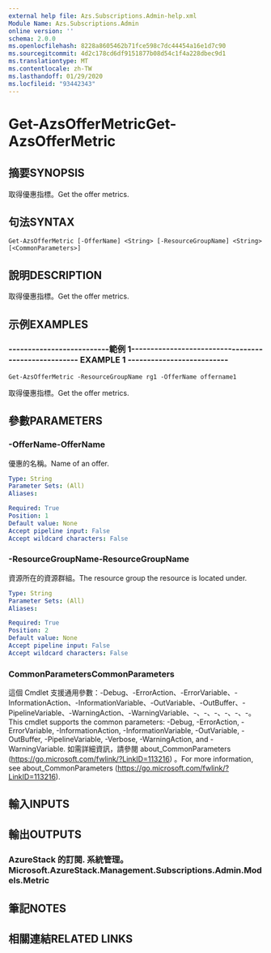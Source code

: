 ```yaml
---
external help file: Azs.Subscriptions.Admin-help.xml
Module Name: Azs.Subscriptions.Admin
online version: ''
schema: 2.0.0
ms.openlocfilehash: 8228a8605462b71fce598c7dc44454a16e1d7c90
ms.sourcegitcommit: 4d2c178cd6df9151877b08d54c1f4a228dbec9d1
ms.translationtype: MT
ms.contentlocale: zh-TW
ms.lasthandoff: 01/29/2020
ms.locfileid: "93442343"
---
```

# <span data-ttu-id="2981e-101">Get-AzsOfferMetric</span><span class="sxs-lookup"><span data-stu-id="2981e-101">Get-AzsOfferMetric</span></span>

## <span data-ttu-id="2981e-102">摘要</span><span class="sxs-lookup"><span data-stu-id="2981e-102">SYNOPSIS</span></span>
<span data-ttu-id="2981e-103">取得優惠指標。</span><span class="sxs-lookup"><span data-stu-id="2981e-103">Get the offer metrics.</span></span>

## <span data-ttu-id="2981e-104">句法</span><span class="sxs-lookup"><span data-stu-id="2981e-104">SYNTAX</span></span>

```
Get-AzsOfferMetric [-OfferName] <String> [-ResourceGroupName] <String> [<CommonParameters>]
```

## <span data-ttu-id="2981e-105">說明</span><span class="sxs-lookup"><span data-stu-id="2981e-105">DESCRIPTION</span></span>
<span data-ttu-id="2981e-106">取得優惠指標。</span><span class="sxs-lookup"><span data-stu-id="2981e-106">Get the offer metrics.</span></span>

## <span data-ttu-id="2981e-107">示例</span><span class="sxs-lookup"><span data-stu-id="2981e-107">EXAMPLES</span></span>

### <span data-ttu-id="2981e-108">--------------------------範例 1--------------------------</span><span class="sxs-lookup"><span data-stu-id="2981e-108">-------------------------- EXAMPLE 1 --------------------------</span></span>
```
Get-AzsOfferMetric -ResourceGroupName rg1 -OfferName offername1
```

<span data-ttu-id="2981e-109">取得優惠指標。</span><span class="sxs-lookup"><span data-stu-id="2981e-109">Get the offer metrics.</span></span>

## <span data-ttu-id="2981e-110">參數</span><span class="sxs-lookup"><span data-stu-id="2981e-110">PARAMETERS</span></span>

### <span data-ttu-id="2981e-111">-OfferName</span><span class="sxs-lookup"><span data-stu-id="2981e-111">-OfferName</span></span>
<span data-ttu-id="2981e-112">優惠的名稱。</span><span class="sxs-lookup"><span data-stu-id="2981e-112">Name of an offer.</span></span>

```yaml
Type: String
Parameter Sets: (All)
Aliases: 

Required: True
Position: 1
Default value: None
Accept pipeline input: False
Accept wildcard characters: False
```

### <span data-ttu-id="2981e-113">-ResourceGroupName</span><span class="sxs-lookup"><span data-stu-id="2981e-113">-ResourceGroupName</span></span>
<span data-ttu-id="2981e-114">資源所在的資源群組。</span><span class="sxs-lookup"><span data-stu-id="2981e-114">The resource group the resource is located under.</span></span>

```yaml
Type: String
Parameter Sets: (All)
Aliases: 

Required: True
Position: 2
Default value: None
Accept pipeline input: False
Accept wildcard characters: False
```

### <span data-ttu-id="2981e-115">CommonParameters</span><span class="sxs-lookup"><span data-stu-id="2981e-115">CommonParameters</span></span>
<span data-ttu-id="2981e-116">這個 Cmdlet 支援通用參數：-Debug、-ErrorAction、-ErrorVariable、-InformationAction、-InformationVariable、-OutVariable、-OutBuffer、-PipelineVariable、-WarningAction、-WarningVariable、-、-、-、-、-、-。</span><span class="sxs-lookup"><span data-stu-id="2981e-116">This cmdlet supports the common parameters: -Debug, -ErrorAction, -ErrorVariable, -InformationAction, -InformationVariable, -OutVariable, -OutBuffer, -PipelineVariable, -Verbose, -WarningAction, and -WarningVariable.</span></span> <span data-ttu-id="2981e-117">如需詳細資訊，請參閱 about_CommonParameters (https://go.microsoft.com/fwlink/?LinkID=113216) 。</span><span class="sxs-lookup"><span data-stu-id="2981e-117">For more information, see about_CommonParameters (https://go.microsoft.com/fwlink/?LinkID=113216).</span></span>

## <span data-ttu-id="2981e-118">輸入</span><span class="sxs-lookup"><span data-stu-id="2981e-118">INPUTS</span></span>

## <span data-ttu-id="2981e-119">輸出</span><span class="sxs-lookup"><span data-stu-id="2981e-119">OUTPUTS</span></span>

### <span data-ttu-id="2981e-120">AzureStack 的訂閱. 系統管理。</span><span class="sxs-lookup"><span data-stu-id="2981e-120">Microsoft.AzureStack.Management.Subscriptions.Admin.Models.Metric</span></span>

## <span data-ttu-id="2981e-121">筆記</span><span class="sxs-lookup"><span data-stu-id="2981e-121">NOTES</span></span>

## <span data-ttu-id="2981e-122">相關連結</span><span class="sxs-lookup"><span data-stu-id="2981e-122">RELATED LINKS</span></span>

